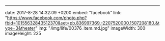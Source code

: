---
date: 2017-8-28 14:32:09 +0200
embed: "facebook"
link: "https://www.facebook.com/photo.php?fbid=10155632843512370&set=pb.836997369.-2207520000.1507208180.&type=3&theater"
img: "/img/life/00376_item.md.jpg"
imageWidth: 300
imageHeight: 225
